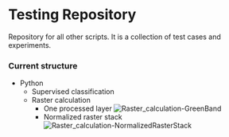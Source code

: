 # Testing Repository
Repository for all other scripts. It is a collection of test cases and experiments. 

### Current structure
- Python
  - Supervised classification
  - Raster calculation
     - One processed layer
       ![Raster_calculation-GreenBand](https://github.com/BeNrn/TestingRepo/assets/56606686/8b2dbab2-fe7f-4935-9f46-db7bc5b787f0)
     - Normalized raster stack
       ![Raster_calculation-NormalizedRasterStack](https://github.com/BeNrn/TestingRepo/assets/56606686/40175e2f-73b3-4ef4-ac25-14f7025f8ed0)

